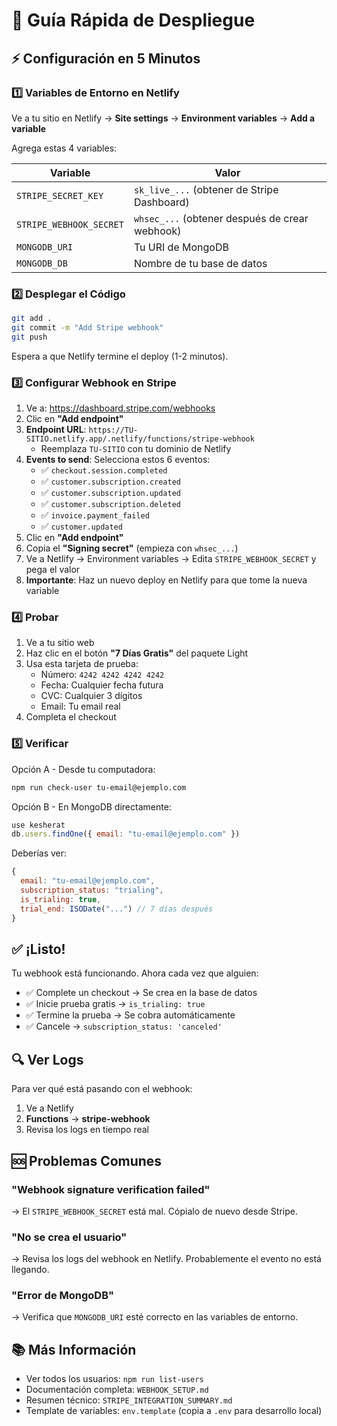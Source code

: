 # 🚀 Guía Rápida de Despliegue

## ⚡ Configuración en 5 Minutos

### 1️⃣ Variables de Entorno en Netlify

Ve a tu sitio en Netlify → **Site settings** → **Environment variables** → **Add a variable**

Agrega estas 4 variables:

| Variable | Valor |
|----------|-------|
| `STRIPE_SECRET_KEY` | `sk_live_...` (obtener de Stripe Dashboard) |
| `STRIPE_WEBHOOK_SECRET` | `whsec_...` (obtener después de crear webhook) |
| `MONGODB_URI` | Tu URI de MongoDB |
| `MONGODB_DB` | Nombre de tu base de datos |

### 2️⃣ Desplegar el Código

```bash
git add .
git commit -m "Add Stripe webhook"
git push
```

Espera a que Netlify termine el deploy (1-2 minutos).

### 3️⃣ Configurar Webhook en Stripe

1. Ve a: https://dashboard.stripe.com/webhooks
2. Clic en **"Add endpoint"**
3. **Endpoint URL**: `https://TU-SITIO.netlify.app/.netlify/functions/stripe-webhook`
   - Reemplaza `TU-SITIO` con tu dominio de Netlify
4. **Events to send**: Selecciona estos 6 eventos:
   - ✅ `checkout.session.completed`
   - ✅ `customer.subscription.created`
   - ✅ `customer.subscription.updated`
   - ✅ `customer.subscription.deleted`
   - ✅ `invoice.payment_failed`
   - ✅ `customer.updated`
5. Clic en **"Add endpoint"**
6. Copia el **"Signing secret"** (empieza con `whsec_...`)
7. Ve a Netlify → Environment variables → Edita `STRIPE_WEBHOOK_SECRET` y pega el valor
8. **Importante**: Haz un nuevo deploy en Netlify para que tome la nueva variable

### 4️⃣ Probar

1. Ve a tu sitio web
2. Haz clic en el botón **"7 Días Gratis"** del paquete Light
3. Usa esta tarjeta de prueba:
   - Número: `4242 4242 4242 4242`
   - Fecha: Cualquier fecha futura
   - CVC: Cualquier 3 dígitos
   - Email: Tu email real
4. Completa el checkout

### 5️⃣ Verificar

Opción A - Desde tu computadora:
```bash
npm run check-user tu-email@ejemplo.com
```

Opción B - En MongoDB directamente:
```javascript
use kesherat
db.users.findOne({ email: "tu-email@ejemplo.com" })
```

Deberías ver:
```javascript
{
  email: "tu-email@ejemplo.com",
  subscription_status: "trialing",
  is_trialing: true,
  trial_end: ISODate("...") // 7 días después
}
```

## ✅ ¡Listo!

Tu webhook está funcionando. Ahora cada vez que alguien:
- ✅ Complete un checkout → Se crea en la base de datos
- ✅ Inicie prueba gratis → `is_trialing: true`
- ✅ Termine la prueba → Se cobra automáticamente
- ✅ Cancele → `subscription_status: 'canceled'`

## 🔍 Ver Logs

Para ver qué está pasando con el webhook:

1. Ve a Netlify
2. **Functions** → **stripe-webhook**
3. Revisa los logs en tiempo real

## 🆘 Problemas Comunes

### "Webhook signature verification failed"
→ El `STRIPE_WEBHOOK_SECRET` está mal. Cópialo de nuevo desde Stripe.

### "No se crea el usuario"
→ Revisa los logs del webhook en Netlify. Probablemente el evento no está llegando.

### "Error de MongoDB"
→ Verifica que `MONGODB_URI` esté correcto en las variables de entorno.

## 📚 Más Información

- Ver todos los usuarios: `npm run list-users`
- Documentación completa: `WEBHOOK_SETUP.md`
- Resumen técnico: `STRIPE_INTEGRATION_SUMMARY.md`
- Template de variables: `env.template` (copia a `.env` para desarrollo local)

